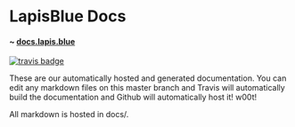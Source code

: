 # LapisBlue Docs
#### ~ [docs.lapis.blue](http://docs.lapis.blue)
[![travis badge](https://travis-ci.org/LapisBlue/Docs.svg)](https://travis-ci.org/LapisBlue/Docs)

These are our automatically hosted and generated documentation.
You can edit any markdown files on this master branch and Travis will automatically
build the documentation and Github will automatically host it! w00t!

All markdown is hosted in docs/.